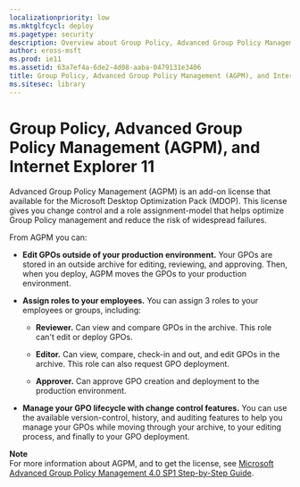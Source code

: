 ```yaml
---
localizationpriority: low
ms.mktglfcycl: deploy
ms.pagetype: security
description: Overview about Group Policy, Advanced Group Policy Management (AGPM), and Internet Explorer 11
author: eross-msft
ms.prod: ie11
ms.assetid: 63a7ef4a-6de2-4d08-aaba-0479131e3406
title: Group Policy, Advanced Group Policy Management (AGPM), and Internet Explorer 11 (Internet Explorer 11 for IT Pros)
ms.sitesec: library
---
```



# Group Policy, Advanced Group Policy Management (AGPM), and Internet Explorer 11
Advanced Group Policy Management (AGPM) is an add-on license that available for the Microsoft Desktop Optimization Pack (MDOP). This license gives you change control and a role assignment-model that helps optimize Group Policy management and reduce the risk of widespread failures.

From AGPM you can:

-   **Edit GPOs outside of your production environment.** Your GPOs are stored in an outside archive for editing, reviewing, and approving. Then, when you deploy, AGPM moves the GPOs to your production environment.

-   **Assign roles to your employees.** You can assign 3 roles to your employees or groups, including:

    -   **Reviewer.** Can view and compare GPOs in the archive. This role can't edit or deploy GPOs.

    -   **Editor.** Can view, compare, check-in and out, and edit GPOs in the archive. This role can also request GPO deployment.

    -   **Approver.** Can approve GPO creation and deployment to the production environment.

-   **Manage your GPO lifecycle with change control features.** You can use the available version-control, history, and auditing features to help you manage your GPOs while moving through your archive, to your editing process, and finally to your GPO deployment.

**Note**<br>
For more information about AGPM, and to get the license, see [Microsoft Advanced Group Policy Management 4.0 SP1 Step-by-Step Guide](http://go.microsoft.com/fwlink/p/?LinkId=294916).

 

 



